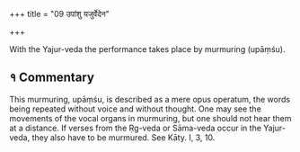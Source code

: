 +++
title = "09 उपांशु यजुर्वेदेन"

+++

With the Yajur-veda the performance takes place by murmuring (upāṃśu).

## १ Commentary

This murmuring, upāṃśu, is described as a mere opus operatum, the words being repeated without voice and without thought. One may see the movements of the vocal organs in murmuring, but one should not hear them at a distance. If verses from the Ṛg-veda or Sāma-veda occur in the Yajur-veda, they also have to be murmured. See Kāty. I, 3, 10.
